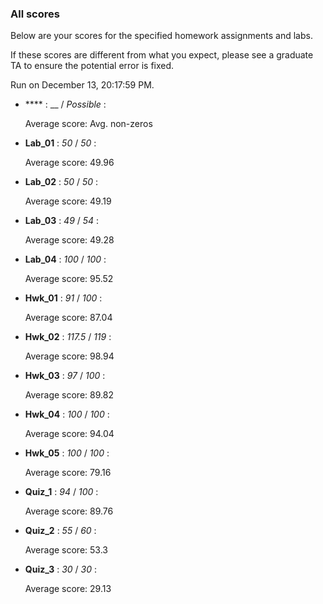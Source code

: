 ### All scores

Below are your scores for the specified homework assignments and labs.

If these scores are different from what you expect, please see a graduate TA to ensure the potential error is fixed.

Run on December 13, 20:17:59 PM.

+ **** : __  / _Possible_ : 

  Average score: Avg. non-zeros



+ **Lab_01** : _50_  / _50_ : 

  Average score: 49.96



+ **Lab_02** : _50_  / _50_ : 

  Average score: 49.19



+ **Lab_03** : _49_  / _54_ : 

  Average score: 49.28



+ **Lab_04** : _100_  / _100_ : 

  Average score: 95.52



+ **Hwk_01** : _91_  / _100_ : 

  Average score: 87.04



+ **Hwk_02** : _117.5_  / _119_ : 

  Average score: 98.94



+ **Hwk_03** : _97_  / _100_ : 

  Average score: 89.82



+ **Hwk_04** : _100_  / _100_ : 

  Average score: 94.04



+ **Hwk_05** : _100_  / _100_ : 

  Average score: 79.16



+ **Quiz_1** : _94_  / _100_ : 

  Average score: 89.76



+ **Quiz_2** : _55_  / _60_ : 

  Average score: 53.3



+ **Quiz_3** : _30_  / _30_ : 

  Average score: 29.13



